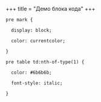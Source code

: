 +++
title = "Демо блока кода"
+++

```scss, linenos, linenostart=10, hl_lines=3-4 8-9, hide_lines=2 7
pre mark {

  display: block;

  color: currentcolor;

}

pre table td:nth-of-type(1) {

  color: #6b6b6b;

  font-style: italic;

}
```
